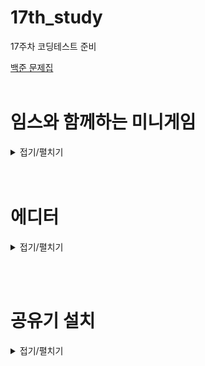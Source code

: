 # 17th_study
17주차 코딩테스트 준비

[백준 문제집](https://www.acmicpc.net/workbook/view/15895)
<br/><br/>
# 임스와 함께하는 미니게임
<details>
<summary>접기/펼치기</summary>
<div markdown="1">

## [동우](./W%EC%9E%84%EC%8A%A4%EC%99%80%20%ED%95%A8%EA%BB%98%ED%95%98%EB%8A%94%20%EB%AF%B8%EB%8B%88%EA%B2%8C%EC%9E%84/%EB%8F%99%EC%9A%B0.py)
```py
N, G = input().split()

n = int(N)
players = set()
for _ in range(n):
    player = input()
    players.add(player)

if G == 'Y':
    print(len(players))
elif G == 'F':
    print(len(players) // 2)
else:
    print(len(players) // 3)

```

## [민웅](./%EC%9E%84%EC%8A%A4%EC%99%80%20%ED%95%A8%EA%BB%98%ED%95%98%EB%8A%94%20%EB%AF%B8%EB%8B%88%EA%B2%8C%EC%9E%84/%EB%AF%BC%EC%9B%85.py)
```py
# 25757_임스와 함께하는 미니게임_ImsMinigame
import sys
input = sys.stdin.readline

games = {
    'Y': 2,
    'F': 3,
    'O': 4
}

N, G = input().split()
N = int(N)

max_user = games[G]
user_list = {}
count = 1
ans = 0

for _ in range(N):
    user = input()
    if user in user_list.keys():
        continue
    else:
        user_list[user] = 0
        count += 1
        if count == max_user:
            ans += 1
            count = 1

print(ans)
```
## [서희](./%EC%9E%84%EC%8A%A4%EC%99%80%20%ED%95%A8%EA%BB%98%ED%95%98%EB%8A%94%20%EB%AF%B8%EB%8B%88%EA%B2%8C%EC%9E%84/%EC%84%9C%ED%9D%AC.py)
```py
import sys
input = sys.stdin.readline

N, G = input().split()
player = [input() for _ in range(int(N))]
player = list(set(player))	# set 중복 제거

if G == 'Y' :	# 만약 게임 종류가 'Y'(윷놀이)라면, print(len(player))를 실행하여 참가 가능한 게임 횟수(참가자 수)를 출력
    print(len(player))
elif G == 'F' :	# 같은 그림 찾기
    print(len(player) // 2)
elif G == 'O' :	# 원카드
    print(len(player) // 3)
```
## [성구](./%EC%9E%84%EC%8A%A4%EC%99%80%20%ED%95%A8%EA%BB%98%ED%95%98%EB%8A%94%20%EB%AF%B8%EB%8B%88%EA%B2%8C%EC%9E%84/%EC%84%B1%EA%B5%AC.py)
```py
# 25757 임스와 함께하는 미니게임
import sys
input = sys.stdin.readline

player_limit={
    'Y': 1,
    'F': 2,
    'O': 3,
}

N, GameType = input().strip().split()
N = int(N)
players= [input().strip() for _ in range(N)]
played_players = set()
game_room = set()
limit = player_limit[GameType]
game_count = 0
count = 1
for player in players:
    count += 1
    if not player in played_players:
        played_players.add(player)
        game_room.add(player)
    if len(game_room) == limit:
        game_count += 1
        game_room.clear()
print(game_count)
        

#########
''' ㅋ 이게더 쉽고 빠름
import sys
input = sys.stdin.readline
N, GameType = input().strip().split()
players= {input().strip() for _ in range(int(N))}
player_num = len(players)
print(player_num if GameType == 'Y' else player_num//2 if GameType == 'F' else player_num//3)
'''
```
## [혜진](./%EC%9E%84%EC%8A%A4%EC%99%80%20%ED%95%A8%EA%BB%98%ED%95%98%EB%8A%94%20%EB%AF%B8%EB%8B%88%EA%B2%8C%EC%9E%84/%ED%98%9C%EC%A7%84.py)
```py
```

</div>
</details>
<br/><br/>

# 에디터

<details>
<summary>접기/펼치기</summary>
<div markdown="1">

## [동우](./%EC%97%90%EB%94%94%ED%84%B0/%EB%8F%99%EC%9A%B0.py)
```py
# 어디가 틀린지 모르겠음 ㅠㅠ
import sys


def L():
    global cnt
    if cnt != 0:
        cnt -= 1


def D():
    global cnt
    if cnt != len(s):
        cnt += 1


def B():
    global cnt
    if len(s) != 0:
        for _ in range(cnt):
            s.pop(0)
            cnt = len(s)


s = list(sys.stdin.readline().strip())
M = int(sys.stdin.readline().strip())

cnt = len(s)
for _ in range(M):
    order = sys.stdin.readline().strip()
    if order == 'L':
        L()
    elif order == 'D':
        D()
    elif order == 'B':
        B()
    else:
        s.insert(cnt, order[-1])
        cnt += 1
print(''.join(s))

# 민웅이형꺼 참고해서 풀었습니당
import sys
from collections import deque
input = sys.stdin.readline

s = list(input().strip())
s_tmp = deque()

M = int(input().strip())

for _ in range(M):
    order = input().strip()
    if order == 'L':
        if s:
            s_tmp.appendleft(s.pop())
    elif order == 'D':
        if s_tmp:
            s.append(s_tmp.popleft())
    elif order == 'B':
        if s:
            s.pop()
    else:
        s.append(order[-1])
print(''.join(s) + ''.join(s_tmp))

```
## [민웅](./%EC%97%90%EB%94%94%ED%84%B0/%EB%AF%BC%EC%9B%85.py)
```py
# 1406_에디터_Editor
# insert, remove는 시간초과
import sys
from collections import deque
input = sys.stdin.readline

alpha1 = list(input().rstrip())
alpha2 = deque()

M = int(input())
# idx = len(alpha1)

for _ in range(M):
    order, *new = input().split()
    if order == 'P':
        alpha1.append(new[0])
    elif order == 'L':
        if alpha1:
            alpha2.appendleft(alpha1.pop())
    elif order == 'D':
        if alpha2:
            alpha1.append(alpha2.popleft())
    else:
        if alpha1:
            alpha1.pop()
print(*alpha1, sep='', end='')
print(*alpha2, sep='')
```
## [서희](./%EC%97%90%EB%94%94%ED%84%B0/%EC%84%9C%ED%9D%AC.py)
```py
import sys
from collections import deque

S = list(sys.stdin.readline().strip())
C = int(sys.stdin.readline().strip())

left = deque(S) # 모든 문자들이 커서의 왼쪽에 있으므로, 모든 문자들이 왼쪽 스택에 저장
right = deque()

for _ in range(C):
    c = sys.stdin.readline().split()

    if c[0] == 'L' and left:
        right.appendleft(left.pop())
    elif c[0] == 'D' and right:
        left.append(right.popleft())
    elif c[0] == 'B' and left:
        left.pop()
    elif c[0] == 'P':
        left.append(c[1])

print(''.join(left + right))
```
## [성구](./%EC%97%90%EB%94%94%ED%84%B0/%EC%84%B1%EA%B5%AC.py)
```py
# 1406 에디터, 37576KB, 364ms, Python
import sys
input = sys.stdin.readline

str_stack = list(input().strip())
# print("string is", str_stack)
stack = []
def L():
    global str_stack
    # print("L", place)
    if not str_stack:
        return
    stack.append(str_stack.pop())
    return

def D():
    global str_stack, stack
    # print("D", place)
    if not stack:
        return
    str_stack.append(stack.pop())
    return

def B():
    global str_stack
    # print("B", place)
    if not str_stack:
        return
    # string.pop(place-1)
    str_stack.pop()
    return

def P(character):
    global str_stack
    # print("P, character = ", character, place)
    str_stack.append(character)
    return 


# print("Place is ", place)
for _ in range(int(input())):
    order = list(input().strip().split())
    if order[0] == "L":
        L()
    elif order[0] == "D":
        D()
    elif order[0] == "B":
        B()
    else:
        P(order[1])
    # print("String is", str_stack, "\nstack is", stack)
# print("".join(string))
print("".join(str_stack)+"".join(stack[::-1]))
        
```
## [혜진](./%EC%97%90%EB%94%94%ED%84%B0/%ED%98%9C%EC%A7%84.py)
```py
```

</div>
</details>

<br/><br/>

# 공유기 설치

<details>
<summary>접기/펼치기</summary>
<div markdown="1">


## [동우](./%EA%B3%B5%EC%9C%A0%EA%B8%B0%20%EC%84%A4%EC%B9%98/%EB%8F%99%EC%9A%B0.py)
```py
```
## [민웅](./%EA%B3%B5%EC%9C%A0%EA%B8%B0%20%EC%84%A4%EC%B9%98/%EB%AF%BC%EC%9B%85.py)
```py
# 2110_공유기설치_Install-router
# 알고리즘 구분 참조했음
import sys
input = sys.stdin.readline

N, C = map(int, input().rstrip().split())

houses = []
ans = 0
for _ in range(N):
    houses.append(int(input()))

houses.sort()

# 공유기가 2개면 무조건 정렬된 상태의 양 끝
if C == 2:
    ans = houses[N-1] - houses[0]
# 3개 이상일 경우 가능한 최대 거리의 절반부터 이분탐색으로 원하는 공유기 개수만큼 설치가가능한지 판단
else:
    min_dis = 1
    max_dis = houses[N-1] - houses[0]
    while min_dis <= max_dis:
        cnt = 0
        router = houses[0]
        mid = (min_dis + max_dis)//2

        for i in range(1, N):
            if houses[i]-mid >= router:
                cnt += 1
                router = houses[i]
        if cnt >= C-1:
            min_dis = mid + 1
            ans = mid
        else:
            max_dis = mid - 1
print(ans)

```
## [서희](./%EA%B3%B5%EC%9C%A0%EA%B8%B0%20%EC%84%A4%EC%B9%98/%EC%84%9C%ED%9D%AC.py)
```py
```
## [성구](./%EA%B3%B5%EC%9C%A0%EA%B8%B0%20%EC%84%A4%EC%B9%98/%EC%84%B1%EA%B5%AC.py)
```py
import sys
input = sys.stdin.readline


N, C = map(int, input().split())
house = sorted([int(input()) for _ in range(N)])

if C == 2:
    print(house[N-1] - house[0])
else:
    start, end = 1, house[N-1]-house[0]
    
    while end > start:
        count = 1
        mid = (end+start)//2
        pivot = house[0]
        for i in range(N):
            if house[i] - pivot >= mid:
                count += 1
                pivot = house[i]
        if count >= C:
            ans = mid
            start = mid + 1
        else:
            end = mid

    print(ans)

```
## [혜진](./%EA%B3%B5%EC%9C%A0%EA%B8%B0%20%EC%84%A4%EC%B9%98/%ED%98%9C%EC%A7%84.py)
```py
```

</div>
</details>
